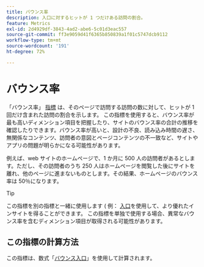 ```yaml
---
title: バウンス率
description: 入口に対するヒットが 1 つだけある訪問の割合。
feature: Metrics
exl-id: 2d4929df-3843-4ad2-abe6-5c01d3eac557
source-git-commit: ff3e9059d41f6365b850839a1f01c5747dcb9112
workflow-type: tm+mt
source-wordcount: '191'
ht-degree: 72%

---
```


# バウンス率

「バウンス率」 [指標](overview.md) は、そのページで訪問する訪問の数に対して、ヒットが 1 回だけ含まれた訪問の割合を示します。 この指標を使用すると、バウンス率が最も高いディメンション項目を把握したり、サイトのバウンス率の合計の推移を確認したりできます。バウンス率が高いと、設計の不良、読み込み時間の遅さ、無関係なコンテンツ、訪問者の意図とページコンテンツの不一致など、サイトやアプリの問題が明らかになる可能性があります。

例えば、web サイトのホームページで、1 か月に 500 人の訪問者があるとします。ただし、その訪問者のうち 250 人はホームページを閲覧した後にサイトを離れ、他のページに進まないものとします。その結果、ホームページのバウンス率は 50％になります。

>[!TIP]
>
>この指標を別の指標と一緒に使用します ( 例： [入口](entries.md)を使用して、より優れたインサイトを得ることができます。 この指標を単独で使用する場合、異常なバウンス率を含むディメンション項目が取得される可能性があります。

## この指標の計算方法

この指標は、数式「[バウンス](bounces.md)[入口](entries.md)」を使用して計算されます。
